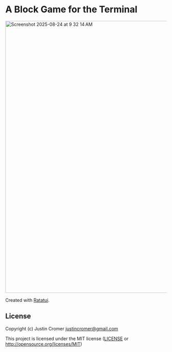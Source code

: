 # A Block Game for the Terminal

<img width="720" height="848" alt="Screenshot 2025-08-24 at 9 32 14 AM" src="https://github.com/user-attachments/assets/aba118a7-9647-4a07-a457-621b23972f9a" />


Created with [Ratatui].

[Ratatui]: https://ratatui.rs


## License

Copyright (c) Justin Cromer <justincromer@gmail.com>

This project is licensed under the MIT license ([LICENSE] or <http://opensource.org/licenses/MIT>)

[LICENSE]: ./LICENSE
